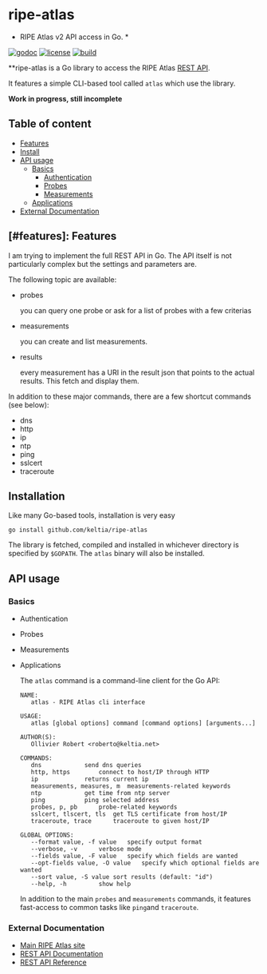 # ripe-atlas

* RIPE Atlas v2 API access in Go. *

[![godoc](https://img.shields.io/badge/godoc-reference-blue.svg?style=flat)](https://godoc.org/github.com/keltia/ripe-atlas/atlas) [![license](https://img.shields.io/badge/license-MIT-red.svg?style=flat)](https://raw.githubusercontent.com/keltia/ripe-atlas/master/LICENSE) [![build](https://img.shields.io/travis/keltia/ripe-atlas.svg?style=flat)](https://travis-ci.org/ant0ine/ripe-atlas)

**ripe-atlas is a Go library to access the RIPE Atlas [REST API](https://atlas.ripe.net/docs/api/v2/manual/).

It features a simple CLI-based tool called `atlas` which use the library.

**Work in progress, still incomplete**

## Table of content
 
- [Features](#features)
- [Install](#install)
- [API usage](#api-usage)
  - [Basics](#basics)
      - [Authentication](#auth)
	  - [Probes](#probes)
	  - [Measurements](#measurements)
  - [Applications](#applications)
- [External Documentation](#external-documentation)

## [#features]: Features

I am trying to implement the full REST API in Go.  The API itself is not particularly complex but the settings and parameters are.

The following topic are available:

- probes

  you can query one probe or ask for a list of probes with a few criterias
  
- measurements

  you can create and list measurements.
  
- results

  every measurement has a URI in the result json that points to the actual results. This fetch and display them. 

In addition to these major commands, there are a few shortcut commands (see below):

- dns
- http
- ip
- ntp
- ping
- sslcert
- traceroute

## Installation

  Like many Go-based tools, installation is very easy
  
    go install github.com/keltia/ripe-atlas
  
  The library is fetched, compiled and installed in whichever directory is specified by `$GOPATH`.  The `atlas` binary will also be installed. 

## API usage

### Basics

- Authentication
- Probes
- Measurements
- Applications

  The `atlas` command is a command-line client for the Go API:
  
  ```
  NAME:
     atlas - RIPE Atlas cli interface
  
  USAGE:
     atlas [global options] command [command options] [arguments...]
  
  AUTHOR(S):
     Ollivier Robert <roberto@keltia.net>
  
  COMMANDS:
     dns			send dns queries
     http, https		connect to host/IP through HTTP
     ip				returns current ip
     measurements, measures, m	measurements-related keywords
     ntp			get time from ntp server
     ping			ping selected address
     probes, p, pb		probe-related keywords
     sslcert, tlscert, tls	get TLS certificate from host/IP
     traceroute, trace		traceroute to given host/IP

  GLOBAL OPTIONS:
     --format value, -f value	specify output format
     --verbose, -v		verbose mode
     --fields value, -F value	specify which fields are wanted
     --opt-fields value, -O value	specify which optional fields are wanted
     --sort value, -S value	sort results (default: "id")
     --help, -h			show help
  ```
  
  In addition to the main `probes` and `measurements` commands, it features fast-access to common tasks like `ping`and `traceroute`.

### External Documentation

  - [Main RIPE Atlas site](https://atlas.ripe.net/)
  - [REST API Documentation](https://atlas.ripe.net/docs/api/v2/manual/)
  - [REST API Reference](https://atlas.ripe.net/docs/api/v2/reference/)